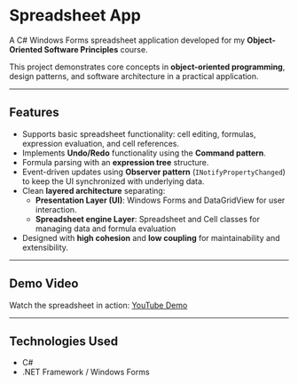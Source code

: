 # Spreadsheet App

A C# Windows Forms spreadsheet application developed for my **Object-Oriented Software Principles** course.  

This project demonstrates core concepts in **object-oriented programming**, design patterns, and software architecture in a practical application.

---

## Features

- Supports basic spreadsheet functionality: cell editing, formulas, expression evaluation, and cell references.
- Implements **Undo/Redo** functionality using the **Command pattern**.
- Formula parsing with an **expression tree** structure.
- Event-driven updates using **Observer pattern** (`INotifyPropertyChanged`) to keep the UI synchronized with underlying data.
- Clean **layered architecture** separating:
  - **Presentation Layer (UI)**: Windows Forms and DataGridView for user interaction.
  - **Spreadsheet engine Layer**: Spreadsheet and Cell classes for managing data and formula evaluation
- Designed with **high cohesion** and **low coupling** for maintainability and extensibility.

---

## Demo Video

Watch the spreadsheet in action: [YouTube Demo](https://www.youtube.com/watch?v=8VdRVoDOk1Y)

---

## Technologies Used

- C#  
- .NET Framework / Windows Forms  
